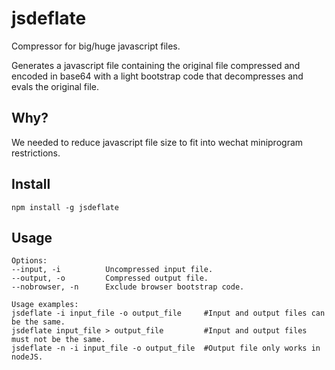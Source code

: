 # jsdeflate
Compressor for big/huge javascript files.

Generates a javascript file containing the original file compressed and encoded in base64 with a light bootstrap code that decompresses and evals the original file.

## Why?
We needed to reduce javascript file size to fit into wechat miniprogram restrictions.

## Install
`npm install -g jsdeflate`

## Usage
```
Options:
--input, -i          Uncompressed input file.
--output, -o         Compressed output file.
--nobrowser, -n      Exclude browser bootstrap code.

Usage examples:
jsdeflate -i input_file -o output_file     #Input and output files can be the same. 
jsdeflate input_file > output_file         #Input and output files must not be the same.
jsdeflate -n -i input_file -o output_file  #Output file only works in nodeJS.
```

